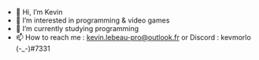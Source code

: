 - 👋 Hi, I’m Kevin
- 👀 I’m interested in programming & video games
- 🌱 I’m currently studying programming
- 📫 How to reach me : kevin.lebeau-pro@outlook.fr or Discord : kevmorlo (-_-)#7331
